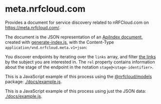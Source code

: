# meta.nrfcloud.com

Provides a document for service discovery related to nRFCloud.com on https://meta.nrfcloud.com/.

The document is the JSON representation of an [ApiIndex document](https://github.com/nRFCloud/models#apiindex), created with [generate-index.js](./scripts/generate-index.js), with the Content-Type 
`application/vnd.nrfcloud.meta.v1+json`: 

You discover endpoints by iterating over the `links` array, and filter
[the links](https://github.com/nRFCloud/models#link) by the subject you
are interested in. The `rel` property contains information about the 
stage of the endpoint in the notation `stage@<stage-identifier>`.

This is a JavaScript example of this process using the 
[@nrfcloud/models](https://github.com/nRFCloud/models) package: 
[./docs/example.js](./docs/example.js).

This is a JavaScript example of this process using just the JSON data: 
[./docs/example.js](./docs/example-no-models.js).
